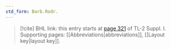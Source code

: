 ```yaml
---
std_form: Barb.Rodr.
---
```


> [!cite] BHL link: this entry starts at [page 321](https://www.biodiversitylibrary.org/page/33265048) of TL-2 Suppl. I.
> Supporting pages: [[Abbreviations|abbreviations]], [[Layout key|layout key]].

